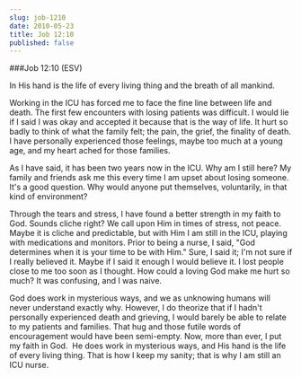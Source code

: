 ```yaml
---
slug: job-1210
date: 2010-05-23
title: Job 12:10
published: false
---
```

###Job 12:10 (ESV)

In His hand is the life of every living thing and the breath of all mankind.

Working in the ICU has forced me to face the fine line between life and death. The first few encounters with losing patients was difficult. I would lie if I said I was okay and accepted it because that is the way of life. It hurt so badly to think of what the family felt; the pain, the grief, the finality of death. I have personally experienced those feelings, maybe too much at a young age, and my heart ached for those families.

As I have said, it has been two years now in the ICU. Why am I still here? My family and friends ask me this every time I am upset about losing someone. It's a good question. Why would anyone put themselves, voluntarily, in that kind of environment?

Through the tears and stress, I have found a better strength in my faith to God. Sounds cliche right? We call upon Him in times of stress, not peace. Maybe it is cliche and predictable, but with Him I am still in the ICU, playing with medications and monitors. Prior to being a nurse, I said, "God determines when it is your time to be with Him." Sure, I said it; I'm not sure if I really believed it. Maybe if I said it enough I would believe it. I lost people close to me too soon as I thought. How could a loving God make me hurt so much? It was confusing, and I was naive.

God does work in mysterious ways, and we as unknowing humans will never understand exactly why. However, I do theorize that if I hadn't personally experienced death and grieving, I would barely be able to relate to my patients and families. That hug and those futile words of encouragement would have been semi-empty. Now, more than ever, I put my faith in God.  He does work in mysterious ways, and His hand is the life of every living thing. That is how I keep my sanity; that is why I am still an ICU nurse.